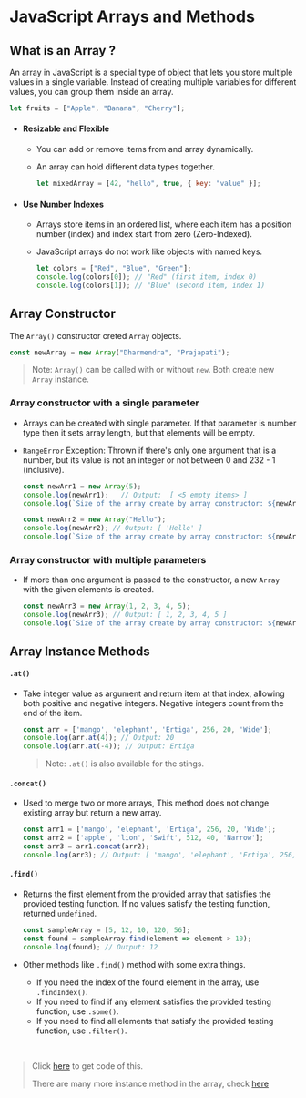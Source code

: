 # JavaScript Arrays and Methods

## What is an Array ?
An array in JavaScript is a special type of object that lets you store multiple values in a single variable. Instead of creating multiple variables for different values, you can group them inside an array.

```javascript
let fruits = ["Apple", "Banana", "Cherry"];
```

- #### Resizable and Flexible
  - You can add or remove items from and array dynamically.
  - An array can hold different data types together.
  
    ```javascript
    let mixedArray = [42, "hello", true, { key: "value" }];
    ```

- #### Use Number Indexes
  - Arrays store items in an ordered list, where each item has a position number (index) and index start from zero (Zero-Indexed).
  - JavaScript arrays do not work like objects with named keys.

    ```javascript
    let colors = ["Red", "Blue", "Green"];
    console.log(colors[0]); // "Red" (first item, index 0)
    console.log(colors[1]); // "Blue" (second item, index 1)
    ```

## Array Constructor
The `Array()` constructor creted `Array` objects.

```javascript
const newArray = new Array("Dharmendra", "Prajapati");
```

> Note: `Array()` can be called with or without `new`. Both create new `Array` instance.

### Array constructor with a single parameter
- Arrays can be created with single parameter. If that parameter is number type then it sets array length, but that elements will be empty.
- `RangeError` Exception: Thrown if there's only one argument that is a number, but its value is not an integer or not between 0 and 232 - 1 (inclusive).
  
  ```javascript
  const newArr1 = new Array(5);
  console.log(newArr1);   // Output:  [ <5 empty items> ]
  console.log(`Size of the array create by array constructor: ${newArr1.length}`); // Output: 5

  const newArr2 = new Array("Hello");
  console.log(newArr2); // Output: [ 'Hello' ]
  console.log(`Size of the array create by array constructor: ${newArr2.length}`); // Output: 1
  ```

### Array constructor with multiple parameters
- If more than one argument is passed to the constructor, a new `Array` with the given elements is created.
  
  ```javascript
  const newArr3 = new Array(1, 2, 3, 4, 5);
  console.log(newArr3); // Output: [ 1, 2, 3, 4, 5 ]
  console.log(`Size of the array create by array constructor: ${newArr3.length}`); // Output: 5
  ```

## Array Instance Methods

#### `.at()` 
- Take integer value as argument and return item at that index, allowing both positive and negative integers. Negative integers count from the end of the item.
  
  ```javascript
  const arr = ['mango', 'elephant', 'Ertiga', 256, 20, 'Wide'];
  console.log(arr.at(4)); // Output: 20
  console.log(arr.at(-4)); // Output: Ertiga
  ```

  > Note: `.at()` is also available for the stings.

#### `.concat()`
- Used to merge two or more arrays, This method does not change existing array but return a new array.
  
  ```javascript
  const arr1 = ['mango', 'elephant', 'Ertiga', 256, 20, 'Wide'];
  const arr2 = ['apple', 'lion', 'Swift', 512, 40, 'Narrow'];
  const arr3 = arr1.concat(arr2);
  console.log(arr3); // Output: [ 'mango', 'elephant', 'Ertiga', 256, 20, 'Wide', 'apple', 'lion', 'Swift', 512, 40, 'Narrow' ]
  ```

#### `.find()`
- Returns the first element from the provided array that satisfies the provided testing function. If no values satisfy the testing function, returned `undefined`.
  
  ```javascript
  const sampleArray = [5, 12, 10, 120, 56];
  const found = sampleArray.find(element => element > 10);
  console.log(found); // Output: 12
  ```

- Other methods like `.find()` method with some extra things.
  - If you need the index of the found element in the array, use `.findIndex()`.
  - If you need to find if any element satisfies the provided testing function, use `.some()`.
  - If you need to find all elements that satisfy the provided testing function, use `.filter()`.


<br>

> Click [here](/JS/array-methods.js) to get code of this.
> 
> There are many more instance method in the array, check [here](https://developer.mozilla.org/en-US/docs/Web/JavaScript/Reference/Global_Objects/Array/at)